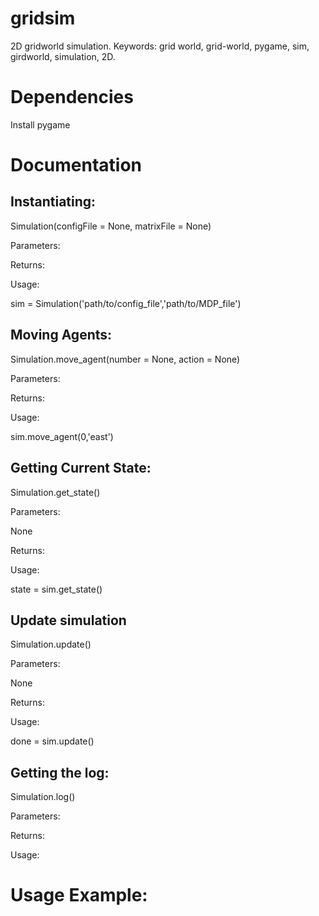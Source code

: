 # gridsim

2D gridworld simulation. Keywords: grid world, grid-world, pygame, sim, girdworld, simulation, 2D.

# Dependencies

Install pygame

# Documentation

## Instantiating:

Simulation(configFile = None, matrixFile = None)

Parameters:

Returns:

Usage:

sim = Simulation('path/to/config_file','path/to/MDP_file')

## Moving Agents:

Simulation.move_agent(number = None, action = None)

Parameters:

Returns:

Usage:

sim.move_agent(0,'east')

## Getting Current State:

Simulation.get_state()

Parameters:

None

Returns:

Usage:

state = sim.get_state()

## Update simulation

Simulation.update()

Parameters:

None

Returns:

Usage:

done = sim.update()

## Getting the log:

Simulation.log()

Parameters:

Returns:

Usage:

# Usage Example: